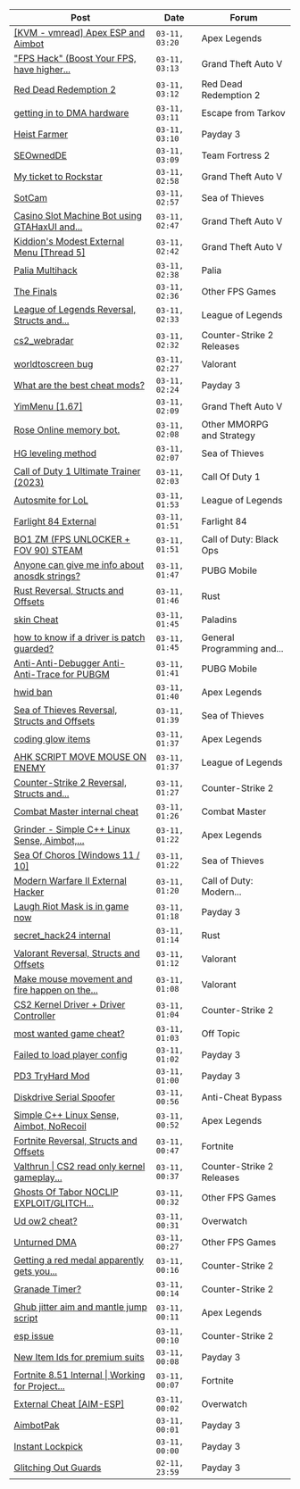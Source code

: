 |Post|Date|Forum|
|----|----|-----|
|[\[KVM - vmread\] Apex ESP and Aimbot](https://www.unknowncheats.me/forum/apex-legends/406426-kvm-vmread-apex-esp-aimbot.html)|`03-11, 03:20`|Apex Legends|
|["FPS Hack" (Boost Your FPS, have higher...](https://www.unknowncheats.me/forum/grand-theft-auto-v/605579-fps-hack-boost-fps-settings.html)|`03-11, 03:13`|Grand Theft Auto V|
|[Red Dead Redemption 2](https://www.unknowncheats.me/forum/red-dead-redemption-2-a/608783-red-dead-redemption-2-a.html)|`03-11, 03:12`|Red Dead Redemption 2|
|[getting in to DMA hardware](https://www.unknowncheats.me/forum/escape-from-tarkov/598286-getting-dma-hardware.html)|`03-11, 03:11`|Escape from Tarkov|
|[Heist Farmer](https://www.unknowncheats.me/forum/payday-3-a/607059-heist-farmer.html)|`03-11, 03:10`|Payday 3|
|[SEOwnedDE](https://www.unknowncheats.me/forum/team-fortress-2-a/592834-seownedde.html)|`03-11, 03:09`|Team Fortress 2|
|[My ticket to Rockstar](https://www.unknowncheats.me/forum/grand-theft-auto-v/604781-ticket-rockstar.html)|`03-11, 02:58`|Grand Theft Auto V|
|[SotCam](https://www.unknowncheats.me/forum/sea-of-thieves/580178-sotcam.html)|`03-11, 02:57`|Sea of Thieves|
|[Casino Slot Machine Bot using GTAHaxUI and...](https://www.unknowncheats.me/forum/grand-theft-auto-v/465513-casino-slot-machine-bot-using-gtahaxui-kiddions-menu.html)|`03-11, 02:47`|Grand Theft Auto V|
|[Kiddion's Modest External Menu \[Thread 5\]](https://www.unknowncheats.me/forum/grand-theft-auto-v/576854-kiddions-modest-external-menu-thread-5-a.html)|`03-11, 02:42`|Grand Theft Auto V|
|[Palia Multihack](https://www.unknowncheats.me/forum/palia/596326-palia-multihack.html)|`03-11, 02:38`|Palia|
|[The Finals](https://www.unknowncheats.me/forum/other-fps-games/608174-finals.html)|`03-11, 02:36`|Other FPS Games|
|[League of Legends Reversal, Structs and...](https://www.unknowncheats.me/forum/league-of-legends/310587-league-legends-reversal-structs-offsets.html)|`03-11, 02:33`|League of Legends|
|[cs2_webradar](https://www.unknowncheats.me/forum/counter-strike-2-releases/608052-cs2_webradar.html)|`03-11, 02:32`|Counter-Strike 2 Releases|
|[worldtoscreen bug](https://www.unknowncheats.me/forum/valorant/608716-worldtoscreen-bug.html)|`03-11, 02:27`|Valorant|
|[What are the best cheat mods?](https://www.unknowncheats.me/forum/payday-3-a/609019-cheat-mods.html)|`03-11, 02:24`|Payday 3|
|[YimMenu \[1.67\]](https://www.unknowncheats.me/forum/grand-theft-auto-v/476972-yimmenu-1-67-a.html)|`03-11, 02:09`|Grand Theft Auto V|
|[Rose Online memory bot.](https://www.unknowncheats.me/forum/other-mmorpg-and-strategy/595390-rose-online-memory-bot.html)|`03-11, 02:08`|Other MMORPG and Strategy|
|[HG leveling method](https://www.unknowncheats.me/forum/sea-of-thieves/600091-hg-leveling-method.html)|`03-11, 02:07`|Sea of Thieves|
|[Call of Duty 1 Ultimate Trainer (2023)](https://www.unknowncheats.me/forum/call-of-duty-1-a/608259-call-duty-1-ultimate-trainer-2023-a.html)|`03-11, 02:03`|Call Of Duty 1|
|[Autosmite for LoL](https://www.unknowncheats.me/forum/league-of-legends/608614-autosmite-lol.html)|`03-11, 01:53`|League of Legends|
|[Farlight 84 External](https://www.unknowncheats.me/forum/farlight-84-a/598853-farlight-84-external.html)|`03-11, 01:51`|Farlight 84|
|[BO1 ZM (FPS UNLOCKER + FOV 90) STEAM](https://www.unknowncheats.me/forum/call-of-duty-black-ops/609097-bo1-zm-fps-unlocker-fov-90-steam.html)|`03-11, 01:51`|Call of Duty: Black Ops|
|[Anyone can give me info about anosdk strings?](https://www.unknowncheats.me/forum/pubg-mobile/609066-info-anosdk-strings.html)|`03-11, 01:47`|PUBG Mobile|
|[Rust Reversal, Structs and Offsets](https://www.unknowncheats.me/forum/rust/164256-rust-reversal-structs-offsets.html)|`03-11, 01:46`|Rust|
|[skin Cheat](https://www.unknowncheats.me/forum/paladins/607091-skin-cheat.html)|`03-11, 01:45`|Paladins|
|[how to know if a driver is patch guarded?](https://www.unknowncheats.me/forum/general-programming-and-reversing/609096-driver-patch-guarded.html)|`03-11, 01:45`|General Programming and...|
|[Anti-Anti-Debugger Anti-Anti-Trace for PUBGM](https://www.unknowncheats.me/forum/pubg-mobile/593743-anti-anti-debugger-anti-anti-trace-pubgm.html)|`03-11, 01:41`|PUBG Mobile|
|[hwid ban](https://www.unknowncheats.me/forum/apex-legends/609032-hwid-ban.html)|`03-11, 01:40`|Apex Legends|
|[Sea of Thieves Reversal, Structs and Offsets](https://www.unknowncheats.me/forum/sea-of-thieves/278391-sea-thieves-reversal-structs-offsets.html)|`03-11, 01:39`|Sea of Thieves|
|[coding glow items](https://www.unknowncheats.me/forum/apex-legends/609095-coding-glow-items.html)|`03-11, 01:37`|Apex Legends|
|[AHK SCRIPT MOVE MOUSE ON ENEMY](https://www.unknowncheats.me/forum/league-of-legends/577450-ahk-script-move-mouse-enemy.html)|`03-11, 01:37`|League of Legends|
|[Counter-Strike 2 Reversal, Structs and...](https://www.unknowncheats.me/forum/counter-strike-2-a/576077-counter-strike-2-reversal-structs-offsets.html)|`03-11, 01:27`|Counter-Strike 2|
|[Combat Master internal cheat](https://www.unknowncheats.me/forum/combat-master/586792-combat-master-internal-cheat.html)|`03-11, 01:26`|Combat Master|
|[Grinder - Simple C++ Linux Sense, Aimbot,...](https://www.unknowncheats.me/forum/apex-legends/605888-grinder-simple-linux-sense-aimbot-triggerbot.html)|`03-11, 01:22`|Apex Legends|
|[Sea Of Choros \[Windows 11 / 10\]](https://www.unknowncheats.me/forum/sea-of-thieves/596786-sea-choros-windows-11-10-a.html)|`03-11, 01:22`|Sea of Thieves|
|[Modern Warfare II External Hacker](https://www.unknowncheats.me/forum/call-of-duty-modern-warfare-ii/605993-modern-warfare-ii-external-hacker.html)|`03-11, 01:20`|Call of Duty: Modern...|
|[Laugh Riot Mask is in game now](https://www.unknowncheats.me/forum/payday-3-a/609094-laugh-riot-mask-game.html)|`03-11, 01:18`|Payday 3|
|[secret_hack24 internal](https://www.unknowncheats.me/forum/rust/607911-secret_hack24-internal.html)|`03-11, 01:14`|Rust|
|[Valorant Reversal, Structs and Offsets](https://www.unknowncheats.me/forum/valorant/385792-valorant-reversal-structs-offsets.html)|`03-11, 01:12`|Valorant|
|[Make mouse movement and fire happen on the...](https://www.unknowncheats.me/forum/valorant/609012-mouse-movement-fire-happen-frame.html)|`03-11, 01:08`|Valorant|
|[CS2 Kernel Driver + Driver Controller](https://www.unknowncheats.me/forum/counter-strike-2-a/607252-cs2-kernel-driver-driver-controller.html)|`03-11, 01:04`|Counter-Strike 2|
|[most wanted game cheat?](https://www.unknowncheats.me/forum/off-topic/576628-game-cheat.html)|`03-11, 01:03`|Off Topic|
|[Failed to load player config](https://www.unknowncheats.me/forum/payday-3-a/609074-failed-load-player-config.html)|`03-11, 01:02`|Payday 3|
|[PD3 TryHard Mod](https://www.unknowncheats.me/forum/payday-3-a/604960-pd3-tryhard-mod.html)|`03-11, 01:00`|Payday 3|
|[Diskdrive Serial Spoofer](https://www.unknowncheats.me/forum/anti-cheat-bypass/364948-diskdrive-serial-spoofer.html)|`03-11, 00:56`|Anti-Cheat Bypass|
|[Simple C++ Linux Sense, Aimbot, NoRecoil](https://www.unknowncheats.me/forum/apex-legends/515784-simple-linux-sense-aimbot-norecoil.html)|`03-11, 00:52`|Apex Legends|
|[Fortnite Reversal, Structs and Offsets](https://www.unknowncheats.me/forum/fortnite/235061-fortnite-reversal-structs-offsets.html)|`03-11, 00:47`|Fortnite|
|[Valthrun \| CS2 read only kernel gameplay...](https://www.unknowncheats.me/forum/counter-strike-2-releases/597158-valthrun-cs2-read-kernel-gameplay-enhancer.html)|`03-11, 00:37`|Counter-Strike 2 Releases|
|[Ghosts Of Tabor NOCLIP EXPLOIT/GLITCH...](https://www.unknowncheats.me/forum/other-fps-games/603503-ghosts-tabor-noclip-exploit-glitch-tutorial.html)|`03-11, 00:32`|Other FPS Games|
|[Ud ow2 cheat?](https://www.unknowncheats.me/forum/overwatch/607240-ud-ow2-cheat.html)|`03-11, 00:31`|Overwatch|
|[Unturned DMA](https://www.unknowncheats.me/forum/other-fps-games/601369-unturned-dma.html)|`03-11, 00:27`|Other FPS Games|
|[Getting a red medal apparently gets you...](https://www.unknowncheats.me/forum/counter-strike-2-a/608930-getting-red-medal-apparently-manually-banned.html)|`03-11, 00:16`|Counter-Strike 2|
|[Granade Timer?](https://www.unknowncheats.me/forum/counter-strike-2-a/609061-granade-timer.html)|`03-11, 00:14`|Counter-Strike 2|
|[Ghub jitter aim and mantle jump script](https://www.unknowncheats.me/forum/apex-legends/606681-ghub-jitter-aim-mantle-jump-script.html)|`03-11, 00:11`|Apex Legends|
|[esp issue](https://www.unknowncheats.me/forum/counter-strike-2-a/609086-esp-issue.html)|`03-11, 00:10`|Counter-Strike 2|
|[New Item Ids for premium suits](https://www.unknowncheats.me/forum/payday-3-a/609089-item-ids-premium-suits.html)|`03-11, 00:08`|Payday 3|
|[Fortnite 8.51 Internal \| Working for Project...](https://www.unknowncheats.me/forum/fortnite/603050-fortnite-8-51-internal-project-elixir-og-fn.html)|`03-11, 00:07`|Fortnite|
|[External Cheat \[AIM-ESP\]](https://www.unknowncheats.me/forum/overwatch/607405-external-cheat-aim-esp.html)|`03-11, 00:02`|Overwatch|
|[AimbotPak](https://www.unknowncheats.me/forum/payday-3-a/603758-aimbotpak.html)|`03-11, 00:01`|Payday 3|
|[Instant Lockpick](https://www.unknowncheats.me/forum/payday-3-a/603935-instant-lockpick.html)|`03-11, 00:00`|Payday 3|
|[Glitching Out Guards](https://www.unknowncheats.me/forum/payday-3-a/606817-glitching-guards.html)|`02-11, 23:59`|Payday 3|
